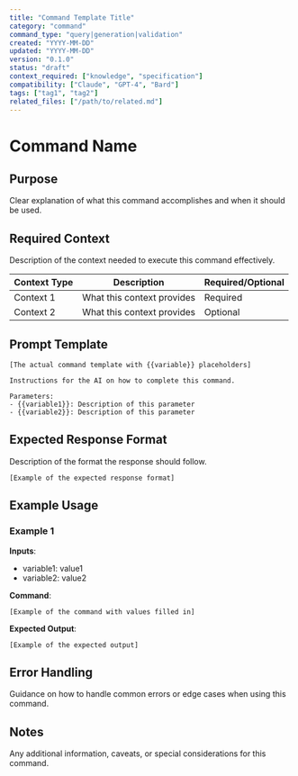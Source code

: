 ```yaml
---
title: "Command Template Title"
category: "command"
command_type: "query|generation|validation"
created: "YYYY-MM-DD"
updated: "YYYY-MM-DD"
version: "0.1.0"
status: "draft"
context_required: ["knowledge", "specification"]
compatibility: ["Claude", "GPT-4", "Bard"]
tags: ["tag1", "tag2"]
related_files: ["/path/to/related.md"]
---
```


# Command Name

## Purpose

Clear explanation of what this command accomplishes and when it should be used.

## Required Context

Description of the context needed to execute this command effectively.

| Context Type | Description | Required/Optional |
|--------------|-------------|-------------------|
| Context 1 | What this context provides | Required |
| Context 2 | What this context provides | Optional |

## Prompt Template

```
[The actual command template with {{variable}} placeholders]

Instructions for the AI on how to complete this command.

Parameters:
- {{variable1}}: Description of this parameter
- {{variable2}}: Description of this parameter
```

## Expected Response Format

Description of the format the response should follow.

```
[Example of the expected response format]
```

## Example Usage

### Example 1

**Inputs**:
- variable1: value1
- variable2: value2

**Command**:
```
[Example of the command with values filled in]
```

**Expected Output**:
```
[Example of the expected output]
```

## Error Handling

Guidance on how to handle common errors or edge cases when using this command.

## Notes

Any additional information, caveats, or special considerations for this command.